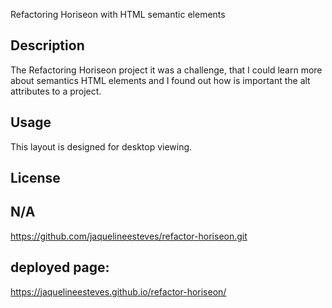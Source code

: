 Refactoring Horiseon with HTML semantic elements

## Description

The Refactoring Horiseon project it was a challenge, that I could learn more about semantics HTML elements and I found out how is important the alt attributes to a project.



## Usage

This layout is designed for desktop viewing.


## License

N/A
---
https://github.com/jaquelineesteves/refactor-horiseon.git

## deployed page: 
https://jaquelineesteves.github.io/refactor-horiseon/

